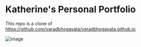 # Katherine's Personal Portfolio 
This repo is a clone of https://github.com/varadbhogayata/varadbhogayata.github.io 

![image](https://github.com/user-attachments/assets/3a3f53e3-52ff-4843-a9a1-a2b6519d3e1c)
